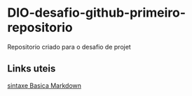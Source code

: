 # DIO-desafio-github-primeiro-repositorio
Repositorio  criado para o desafio de projet
## Links uteis 
[sintaxe Basica Markdown](https://www.markdownguide.org/getting-started/)
